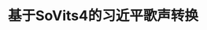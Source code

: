 ---
license: mit
title: 基于SoVits4的习近平歌声转换
sdk: gradio
emoji: 🏃
colorFrom: red
colorTo: red
pinned: true
app_file: app.py
---